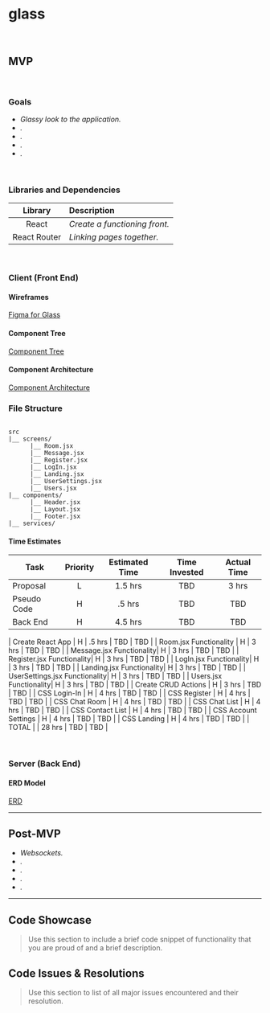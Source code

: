 # glass
<br>

## MVP

<br>

### Goals

- _Glassy look to the application._
- _._
- _._
- _._
- _._

<br>

### Libraries and Dependencies

|     Library      | Description                                |
| :--------------: | :----------------------------------------- |
|      React       | _Create a functioning front._ |
|   React Router   | _Linking pages together._ |

<br>

### Client (Front End)

#### Wireframes

[Figma for Glass](https://www.figma.com/file/5QyWcwG4sbbL4DShqquetc/Untitled?node-id=0%3A1)

#### Component Tree

[Component Tree](https://whimsical.com/glass-tree-WpDcwsFnGZh16xJhu1Sy5y)

#### Component Architecture

[Component Architecture](https://whimsical.com/glass-3WWJFRTsVrgdbwtfNKc84r)

### File Structure
``` structure

src
|__ screens/
      |__ Room.jsx
      |__ Message.jsx
      |__ Register.jsx
      |__ LogIn.jsx
      |__ Landing.jsx
      |__ UserSettings.jsx
      |__ Users.jsx
|__ components/
      |__ Header.jsx
      |__ Layout.jsx
      |__ Footer.jsx
|__ services/

```

#### Time Estimates

| Task                | Priority | Estimated Time | Time Invested | Actual Time |
| ------------------- | :------: | :------------: | :-----------: | :---------: |
| Proposal    |    L     |     1.5 hrs      |     TBD     |    3 hrs    |
| Pseudo Code |    H     |     .5 hrs      |     TBD     |     TBD     |
| Back End |    H     |     4.5 hrs      |     TBD     |     TBD     |

| Create React App |    H     |     .5 hrs      |     TBD     |     TBD     |
| Room.jsx Functionality |    H     |     3 hrs      |     TBD     |     TBD     |
| Message.jsx Functionality|    H     |     3 hrs      |     TBD     |     TBD     |
| Register.jsx Functionality|    H     |     3 hrs      |     TBD     |     TBD     |
| LogIn.jsx Functionality|    H     |     3 hrs      |     TBD     |     TBD     |
| Landing.jsx Functionality|    H     |     3 hrs      |     TBD     |     TBD     |
| UserSettings.jsx Functionality|    H     |     3 hrs      |     TBD     |     TBD     |
| Users.jsx Functionality|    H     |     3 hrs      |     TBD     |     TBD     |
| Create CRUD Actions |    H     |     3 hrs      |     TBD    |     TBD     |
| CSS Login-In |    H     |     4 hrs      |     TBD     |     TBD     |
| CSS Register |    H     |     4 hrs      |     TBD     |     TBD     |
| CSS Chat Room |    H     |     4 hrs      |     TBD     |     TBD     |
| CSS Chat List |    H     |     4 hrs      |     TBD     |     TBD     |
| CSS Contact List |    H     |     4 hrs      |     TBD     |     TBD     |
| CSS Account Settings |    H     |     4 hrs      |     TBD     |     TBD     |
| CSS Landing |    H     |     4 hrs      |     TBD     |     TBD     |
| TOTAL               |          |     28 hrs      |     TBD     |     TBD     |


<br>

### Server (Back End)

#### ERD Model

[ERD](https://app.diagrams.net/)
<br>

***

## Post-MVP

- _Websockets._
- _._
- _._
- _._
- _._

***

## Code Showcase

> Use this section to include a brief code snippet of functionality that you are proud of and a brief description.

## Code Issues & Resolutions

> Use this section to list of all major issues encountered and their resolution.
